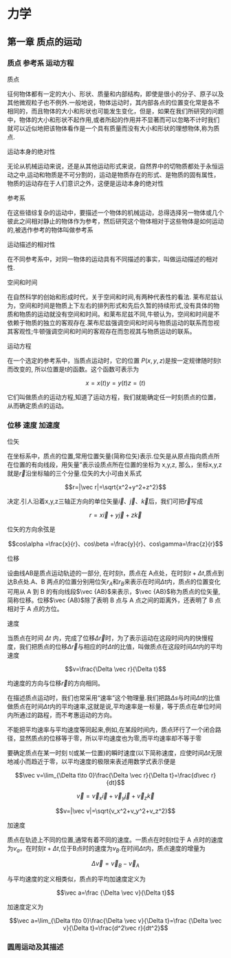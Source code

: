 # 力学

## 第一章 质点的运动

### 质点 参考系 运动方程 

质点

征何物体都有一定的大小、形状、质量和内部结构，即使是很小的分子、原子以及其他微观粒子也不例外.一般地说，物体运动时，其内部各点的位置变化常是各不相同的，而且物体的大小和形状也可能发生变化，但是，如果在我们所研究的问题中，物体的大小和形状不起作用,或者所起的作用并不显著而可以忽略不计时我们就可以近似地把该物体看作是一个具有质量而没有大小和形状的理想物体,称为质点.

运动本身的绝对性

无论从机械运动来说，还是从其他运动形式来说，自然界中的切物质都处于永恒运动之中,运动和物质是不可分割的，运动是物质存在的形式、是物质的固有属性，物质的运动存在于人们意识之外，这便是运动本身的绝对性

参考系

在这些错综复杂的运动中，要描述一个物体的机械运动，总得选择另一物体或几个彼此之间相对静止的物体作为参考，然后研究这个物体相对于这些物体是如何运动的,被选作参考的物体叫做参考系

运动描述的相对性

在不同参考系中，对同一物体的运动具有不同描述的事实，叫做运动描述的相对性.

空间和时间

在自然科学的创始和形成时代，关于空间和时间,有两种代表性的看法. 莱布尼兹认为，空间和时间是物质上下左右的排列形式和先后久暂的持续形式,没有具体的物质和物质的运动就没有空间和时间。和莱布尼兹不同,牛顿认为，空间和时间是不依赖于物质的独立的客观存在.莱布尼兹强调空间和时间与物质运动的联系而忽视其客观性;牛顿强调空间和时间的客观存在而忽视其与物质运动的联系。

运动方程

在一个选定的参考系中，当质点运动时，它的位置 $P(x,y,z)$是按一定规律随时刻t而改变的, 所以位置是t的函数。这个函数可表示为

$$x = x(t) y =y(t) z=(t)$$

它们叫做质点的运动方程,知道了运动方程，我们就能确定任一时刻质点的位置，从而确定质点的运动。

### 位移 速度 加速度 

位矢

在坐标系中，质点的位置,常用位置矢量(简称位矢)表示.位矢是从原点指向质点所在位置的有向线段，用矢量”表示设质点所在位置的坐标为 x,y,z, 那么，坐标x,y,z就是$\vec r$沿坐标轴的三个分量.位矢的大小可由关系式

$$r=|\vec r|=\sqrt{x^2+y^2+z^2}$$

决定.引人沿着x,y,z三轴正方向的单位矢量$\vec i、\vec j、\vec k$后，我们可把$\vec r$写成

$$r=x\vec i+y\vec j+z\vec k$$

位矢的方向余弦是

$$cos\alpha =\frac{x}{r}、cos\beta  =\frac{y}{r}、cos\gamma=\frac{z}{r}$$

位移

设曲线AB是质点运动轨迹的一部分, 在时刻t，质点在 A点处，在时刻$t+\Delta t$,质点到达B点处.A、B 两点的位置分别用位矢$r_A$和$r_B$来表示在时间$\Delta t$内，质点的位置变化可用从 A 到 B 的有向线段$\vec {AB}$来表示，$\vec {AB}$称为质点的位矢量, 简称位移。位移$\vec {AB}$除了表明 B 点与 A 点之间的距离外，还表明了 B 点相对于 A 点的方位。

速度

当质点在时间 $\Delta t$ 内，完成了位移$\Delta \vec r$时，为了表示运动在这段时间内的快慢程度，我们把质点的位移$\Delta \vec r$与相应的时$\Delta t$的比值，叫做质点在这段时间$\Delta t$内的平均速度

$$v=\frac{\Delta \vec r}{\Delta t}$$

均速度的方向与位移$\vec r$的方向相同。

在描述质点运动时，我们也常采用“速率”这个物理量.我们把路$\Delta s$与时间$\Delta t$的比值做质点在时间$\Delta t$内的平均速率,这就是说,平均速率是一标量，等于质点在单位时间内所通过的路程，而不考惠运动的方向。

不能把平均速率与平均速度等同起来,例如,在某段时间内，质点环行了一个闭合路径，显然质点的位移等于零，所以平均速度也为零,而平均速率却不等于零

要确定质点在某一时刻 t(或某一位置)的瞬时速度(以下简称速度，应使时间$\Delta t$无限地减小而趋近于零，以平均速度的极限来表述用数学式表示便是

$$\vec v=\lim_{\Delta t\to 0}\frac{\Delta \vec r}{\Delta t}=\frac{d\vec r}{dt}$$

$$\vec v = \vec v_x \vec i+\vec v_y \vec j+\vec v_z \vec k$$

$$v=|\vec v|=\sqrt{v_x^2+v_y^2+v_z^2}$$


加速度

质点在轨迹上不同的位置,通常有着不同的速度。一质点在时刻t位于 A 点时的速度为$v_a$，在时刻$t+\Delta t$,位于B点时的速度为$v_B$.在时间$\Delta t$内，质点速度的增量为

$$\Delta \vec v=\vec v_B-\vec v_A$$

与平均速度的定义相类似，质点的平均加速度定义为

$$\vec a=\frac {\Delta \vec v}{\Delta t}$$

加速度定义为

$$\vec a=\lim_{\Delta t\to 0}\frac{\Delta \vec v}{\Delta t}=\frac {\Delta \vec v}{\Delta t}=\frac{d^2\vec r}{dt^2}$$


### 圆周运动及其描述 


